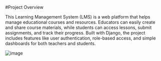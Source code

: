 #Project Overview


This Learning Management System (LMS) is a web platform that helps manage educational courses and resources. 
Educators can easily create and share course materials, while students can access lessons, submit assignments, and track their progress.
Built with Django, the project includes features like user authentication, role-based access, and simple dashboards for both teachers and students.


![image](https://github.com/user-attachments/assets/1475fee3-acdd-4e7d-a913-fd95074cb074)



